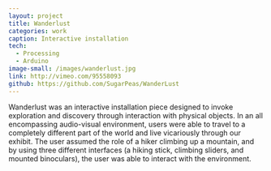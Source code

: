 ```yaml
---
layout: project
title: Wanderlust
categories: work
caption: Interactive installation
tech: 
  - Processing
  - Arduino
image-small: /images/wanderlust.jpg
link: http://vimeo.com/95558093
github: https://github.com/SugarPeas/WanderLust
---
```


Wanderlust was an interactive installation piece designed to invoke exploration and discovery through interaction with physical objects. In an all encompassing audio-visual environment, users were able to travel to a completely different part of the world and live vicariously through our exhibit. The user assumed the role of a hiker climbing up a mountain, and by using three different interfaces (a hiking stick, climbing sliders, and mounted binoculars), the user was able to interact with the environment.